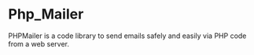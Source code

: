 # Php_Mailer

PHPMailer is a code library to send emails safely and easily via PHP code from a web server. 
